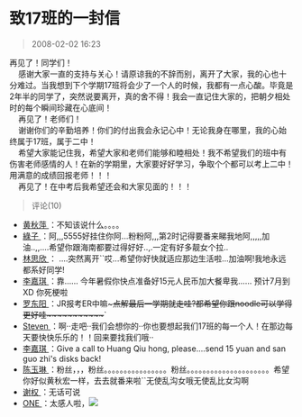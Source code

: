 # 致17班的一封信
> 2008-02-02 16:23


再见了！同学们！  
    感谢大家一直的支持与关心！请原谅我的不辞而别，离开了大家，我的心也十分难过。当我想到下个学期17班将会少了一个人的时候，我都有一点心酸。毕竟是2年半的同学了，突然说要离开，真的舍不得！我会一直记住大家的，把朝夕相处时的每个瞬间珍藏在心底间！  
    再见了！老师们！  
    谢谢你们的辛勤培养！你们的付出我会永记心中！无论我身在哪里，我的心始终属于17班，属于二中！  
    希望大家能记住我，希望大家和老师们能够和睦相处！我不希望我们的班中有伤害老师感情的人！在新的学期里，大家要好好学习，争取个个都可以考上二中！用满意的成绩回报老师！！！  
    再见了！在中考后我希望还会和大家见面的！！！
> 评论(10)


* [黄秋萍 ](https://user.qzone.qq.com/328111878)：不知该说什么。。。。 
* [綠子 ](https://user.qzone.qq.com/565090374)：阿,,,5555好挂住你阿...粉粉阿,,,第2时记得要番来睇我地阿,,,,,加油..,,....希望你跟海南都要过得好好..,.一定有好多靓女个拉.. 
* [林思欣 ](https://user.qzone.qq.com/553053833)：  ....突然离开``哎...希望你好快就适应那边生活啦...加油啊!我地永远都系好同学! 
* [李嘉琪 ](https://user.qzone.qq.com/505472883)：靠…… 今年暑假你快点准备好15元人民币加大餐卑我…… 预计7月到XD 你死梗啦 
* [罗东阳 ](https://user.qzone.qq.com/270747970)：JR报考ER中嘛\~~~点解最后一学期就走哇?都希望你跟noodle可以学得更好哇\~~\~~\~~\~~\~~\~~~` 
* [Steven ](https://user.qzone.qq.com/244840780)：啊··走吧··我们会想你的··你也要想起我们17班的每一个人！在那边每天要快快乐乐的！！回来要找我们哦·· 
* [李嘉琪 ](https://user.qzone.qq.com/505472883)：Give a call to Huang Qiu hong, please....send 15 yuan and san guo zhi's disks back! 
* [陈玉琳 ](https://user.qzone.qq.com/414040776)：粉丝，，，粉丝。。。。。。。。。。。。。。。。粉丝。。。。。。。。。。。。。。。。。。。。。希望你好似黄秋宏一样，去去就番来啦``无使乱沟女哦无使乱比女沟啊 
* [谢权 ](https://user.qzone.qq.com/190460091)：无话可说 
* [ONE ](https://user.qzone.qq.com/675098402)：太感人啦，![](https://pan.4a1801.life/d/Onedrive-4A1801/%E4%B8%AA%E4%BA%BA%E5%BB%BA%E7%AB%99/assets/Qzone/Common/images/e109.gif) 